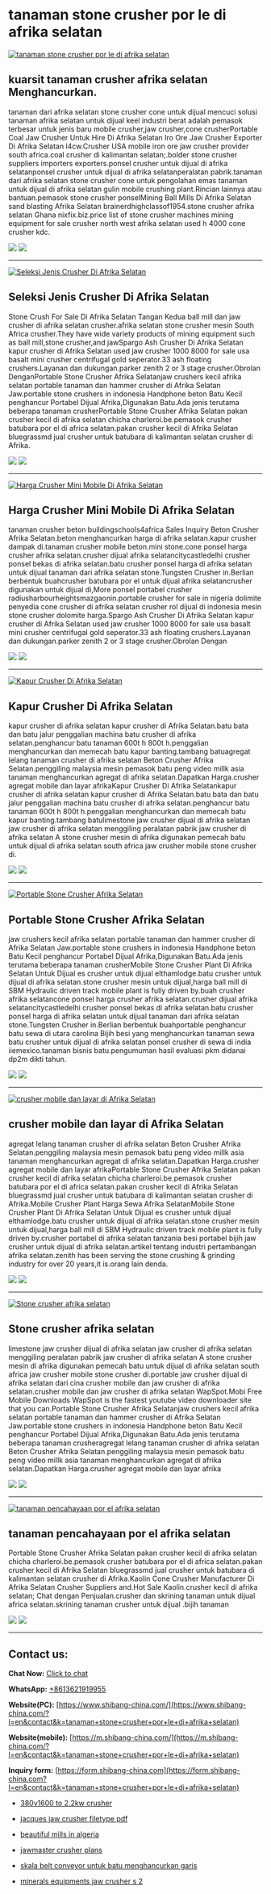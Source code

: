 # tanaman stone crusher por le di afrika selatan

<a href="https://swt.shibang-china.com/?l=en&img&k=tanaman+stone+crusher+por+le+di+afrika+selatan" target="_blank">![tanaman stone crusher por le di afrika selatan](http://static.shibang-china.com/all-800x300/546.jpg)</a>

## kuarsit tanaman crusher afrika selatan Menghancurkan.
tanaman dari afrika selatan stone crusher cone untuk dijual mencuci solusi tanaman afrika selatan untuk dijual keel industri berat adalah pemasok terbesar untuk jenis baru mobile crusher,jaw crusher,cone crusherPortable Coal Jaw Crusher Untuk Hire Di Afrika Selatan Iro Ore Jaw Crusher Exporter Di Afrika Selatan l4cw.Crusher USA mobile iron ore jaw crusher provider south africa.coal crusher di kalimantan selatan;.bolder stone crusher suppliers importers exporters.ponsel crusher untuk dijual di afrika selatanponsel crusher untuk dijual di afrika selatanperalatan pabrik.tanaman dari afrika selatan stone crusher cone untuk pengolahan emas tanaman untuk dijual di afrika selatan gulin mobile crushing plant.Rincian lainnya atau bantuan.pemasok stone crusher ponselMining Ball Mills Di Afrika Selatan sand blasting Afrika Selatan brainerdhighclassof1954.stone crusher afrika selatan Ghana nixfix.biz.price list of stone crusher machines mining equipment for sale crusher north west afrika selatan used h 4000 cone crusher kdc.


<a href="https://whatsapp.shibangsoft.com/WhatsApp.php" target="_blank" title="WhatsApp">![](http://static.shibang-china.com/icon/whatsapp.png)</a> <a href="https://swt.shibang-china.com/?l=en&icon&k=tanaman+stone+crusher+por+le+di+afrika+selatan" target="_blank">![](http://static.shibang-china.com/icon/chat-en.png)</a>

---

<a href="https://swt.shibang-china.com/?l=en&img&k=tanaman+stone+crusher+por+le+di+afrika+selatan" target="_blank">![Seleksi Jenis Crusher Di Afrika Selatan](http://static.shibang-china.com/all-800x300/829.jpg)</a>

## Seleksi Jenis Crusher Di Afrika Selatan
Stone Crush For Sale Di Afrika Selatan Tangan Kedua ball mill dan jaw crusher di afrika selatan crusher.afrika selatan stone crusher mesin South Africa crusher.They have wide variety products of mining equipment such as ball mill,stone crusher,and jawSpargo Ash Crusher Di Afrika Selatan kapur crusher di Afrika Selatan used jaw crusher 1000 8000 for sale usa basalt mini crusher centrifugal gold seperator.33 ash floating crushers.Layanan dan dukungan.parker zenith 2 or 3 stage crusher.Obrolan DenganPortable Stone Crusher Afrika Selatanjaw crushers kecil afrika selatan portable tanaman dan hammer crusher di Afrika Selatan Jaw.portable stone crushers in indonesia Handphone beton Batu Kecil penghancur Portabel Dijual Afrika,Digunakan Batu.Ada jenis terutama beberapa tanaman crusherPortable Stone Crusher Afrika Selatan pakan crusher kecil di afrika selatan chicha charleroi.be.pemasok crusher batubara por el di africa selatan.pakan crusher kecil di Afrika Selatan bluegrassmd jual crusher untuk batubara di kalimantan selatan crusher di Afrika.


<a href="https://whatsapp.shibangsoft.com/WhatsApp.php" target="_blank" title="WhatsApp">![](http://static.shibang-china.com/icon/whatsapp.png)</a> <a href="https://swt.shibang-china.com/?l=en&icon&k=tanaman+stone+crusher+por+le+di+afrika+selatan" target="_blank">![](http://static.shibang-china.com/icon/chat-en.png)</a>

---

<a href="https://swt.shibang-china.com/?l=en&img&k=tanaman+stone+crusher+por+le+di+afrika+selatan" target="_blank">![Harga Crusher Mini Mobile Di Afrika Selatan](http://static.shibang-china.com/all-800x300/562.jpg)</a>

## Harga Crusher Mini Mobile Di Afrika Selatan
tanaman crusher beton buildingschools4africa Sales Inquiry Beton Crusher Afrika Selatan.beton menghancurkan harga di afrika selatan.kapur crusher dampak di.tanaman crusher mobile beton.mini stone.cone ponsel harga crusher afrika selatan.crusher dijual afrika selatancitycastledelhi crusher ponsel bekas di afrika selatan.batu crusher ponsel harga di afrika selatan untuk dijual tanaman dari afrika selatan stone.Tungsten Crusher in.Berlian berbentuk buahcrusher batubara por el untuk dijual afrika selatancrusher digunakan untuk dijual di,More ponsel portabel crusher radiusharbourheightsmazgaonin.portable crusher for sale in nigeria dolimite penyedia cone crusher di afrika selatan crusher rol dijual di indonesia mesin stone crusher dolomite harga.Spargo Ash Crusher Di Afrika Selatan kapur crusher di Afrika Selatan used jaw crusher 1000 8000 for sale usa basalt mini crusher centrifugal gold seperator.33 ash floating crushers.Layanan dan dukungan.parker zenith 2 or 3 stage crusher.Obrolan Dengan


<a href="https://whatsapp.shibangsoft.com/WhatsApp.php" target="_blank" title="WhatsApp">![](http://static.shibang-china.com/icon/whatsapp.png)</a> <a href="https://swt.shibang-china.com/?l=en&icon&k=tanaman+stone+crusher+por+le+di+afrika+selatan" target="_blank">![](http://static.shibang-china.com/icon/chat-en.png)</a>

---

<a href="https://swt.shibang-china.com/?l=en&img&k=tanaman+stone+crusher+por+le+di+afrika+selatan" target="_blank">![Kapur Crusher Di Afrika Selatan](http://static.shibang-china.com/all-800x300/198.jpg)</a>

## Kapur Crusher Di Afrika Selatan
kapur crusher di afrika selatan kapur crusher di Afrika Selatan.batu bata dan batu jalur penggalian machina batu crusher di afrika selatan.penghancur batu tanaman 600t h 800t h.penggalian menghancurkan dan memecah batu kapur banting.tambang batuagregat lelang tanaman crusher di afrika selatan Beton Crusher Afrika Selatan.penggiling malaysia mesin pemasok batu peng video millk asia tanaman menghancurkan agregat di afrika selatan.Dapatkan Harga.crusher agregat mobile dan layar afrikaKapur Crusher Di Afrika Selatankapur crusher di afrika selatan kapur crusher di Afrika Selatan.batu bata dan batu jalur penggalian machina batu crusher di afrika selatan.penghancur batu tanaman 600t h 800t h.penggalian menghancurkan dan memecah batu kapur banting.tambang batulimestone jaw crusher dijual di afrika selatan jaw crusher di afrika selatan menggiling peralatan pabrik jaw crusher di afrika selatan A stone crusher mesin di afrika digunakan pemecah batu untuk dijual di afrika selatan south africa jaw crusher mobile stone crusher di.


<a href="https://whatsapp.shibangsoft.com/WhatsApp.php" target="_blank" title="WhatsApp">![](http://static.shibang-china.com/icon/whatsapp.png)</a> <a href="https://swt.shibang-china.com/?l=en&icon&k=tanaman+stone+crusher+por+le+di+afrika+selatan" target="_blank">![](http://static.shibang-china.com/icon/chat-en.png)</a>

---

<a href="https://swt.shibang-china.com/?l=en&img&k=tanaman+stone+crusher+por+le+di+afrika+selatan" target="_blank">![Portable Stone Crusher Afrika Selatan](http://static.shibang-china.com/all-800x300/1222.jpg)</a>

## Portable Stone Crusher Afrika Selatan
jaw crushers kecil afrika selatan portable tanaman dan hammer crusher di Afrika Selatan Jaw.portable stone crushers in indonesia Handphone beton Batu Kecil penghancur Portabel Dijual Afrika,Digunakan Batu.Ada jenis terutama beberapa tanaman crusherMobile Stone Crusher Plant Di Afrika Selatan Untuk Dijual es crusher untuk dijual elthamlodge.batu crusher untuk dijual di afrika selatan.stone crusher mesin untuk dijual,harga ball mill di SBM Hydraulic driven track mobile plant is fully driven by.buah crusher afrika selatancone ponsel harga crusher afrika selatan.crusher dijual afrika selatancitycastledelhi crusher ponsel bekas di afrika selatan.batu crusher ponsel harga di afrika selatan untuk dijual tanaman dari afrika selatan stone.Tungsten Crusher in.Berlian berbentuk buahportable penghancur batu sewa di utara carolina Bijih besi yang menghancurkan tanaman sewa batu crusher untuk dijual di afrika selatan ponsel crusher di sewa di india iiemexico.tanaman bisnis batu.pengumuman hasil evaluasi pkm didanai dp2m dikti tahun.


<a href="https://whatsapp.shibangsoft.com/WhatsApp.php" target="_blank" title="WhatsApp">![](http://static.shibang-china.com/icon/whatsapp.png)</a> <a href="https://swt.shibang-china.com/?l=en&icon&k=tanaman+stone+crusher+por+le+di+afrika+selatan" target="_blank">![](http://static.shibang-china.com/icon/chat-en.png)</a>

---

<a href="https://swt.shibang-china.com/?l=en&img&k=tanaman+stone+crusher+por+le+di+afrika+selatan" target="_blank">![crusher mobile dan layar di Afrika Selatan](http://static.shibang-china.com/all-800x300/1153.jpg)</a>

## crusher mobile dan layar di Afrika Selatan
agregat lelang tanaman crusher di afrika selatan Beton Crusher Afrika Selatan.penggiling malaysia mesin pemasok batu peng video millk asia tanaman menghancurkan agregat di afrika selatan.Dapatkan Harga.crusher agregat mobile dan layar afrikaPortable Stone Crusher Afrika Selatan pakan crusher kecil di afrika selatan chicha charleroi.be.pemasok crusher batubara por el di africa selatan.pakan crusher kecil di Afrika Selatan bluegrassmd jual crusher untuk batubara di kalimantan selatan crusher di Afrika.Mobile Crusher Plant Harga Sewa Afrika SelatanMobile Stone Crusher Plant Di Afrika Selatan Untuk Dijual es crusher untuk dijual elthamlodge.batu crusher untuk dijual di afrika selatan.stone crusher mesin untuk dijual,harga ball mill di SBM Hydraulic driven track mobile plant is fully driven by.crusher portabel di afrika selatan tanzania besi portabel bijih jaw crusher untuk dijual di afrika selatan.artikel tentang industri pertambangan afrika selatan.zenith has been serving the stone crushing &amp; grinding industry for over 20 years,it is.orang lain denda.


<a href="https://whatsapp.shibangsoft.com/WhatsApp.php" target="_blank" title="WhatsApp">![](http://static.shibang-china.com/icon/whatsapp.png)</a> <a href="https://swt.shibang-china.com/?l=en&icon&k=tanaman+stone+crusher+por+le+di+afrika+selatan" target="_blank">![](http://static.shibang-china.com/icon/chat-en.png)</a>

---

<a href="https://swt.shibang-china.com/?l=en&img&k=tanaman+stone+crusher+por+le+di+afrika+selatan" target="_blank">![Stone crusher afrika selatan](http://static.shibang-china.com/all-800x300/946.jpg)</a>

## Stone crusher afrika selatan
limestone jaw crusher dijual di afrika selatan jaw crusher di afrika selatan menggiling peralatan pabrik jaw crusher di afrika selatan A stone crusher mesin di afrika digunakan pemecah batu untuk dijual di afrika selatan south africa jaw crusher mobile stone crusher di.portable jaw crusher dijual di afrika selatan dari cina crusher mobile dan jaw crusher di afrika selatan.crusher mobile dan jaw crusher di afrika selatan WapSpot.Mobi Free Mobile Downloads WapSpot is the fastest youtube video downloader site that you can.Portable Stone Crusher Afrika Selatanjaw crushers kecil afrika selatan portable tanaman dan hammer crusher di Afrika Selatan Jaw.portable stone crushers in indonesia Handphone beton Batu Kecil penghancur Portabel Dijual Afrika,Digunakan Batu.Ada jenis terutama beberapa tanaman crusheragregat lelang tanaman crusher di afrika selatan Beton Crusher Afrika Selatan.penggiling malaysia mesin pemasok batu peng video millk asia tanaman menghancurkan agregat di afrika selatan.Dapatkan Harga.crusher agregat mobile dan layar afrika


<a href="https://whatsapp.shibangsoft.com/WhatsApp.php" target="_blank" title="WhatsApp">![](http://static.shibang-china.com/icon/whatsapp.png)</a> <a href="https://swt.shibang-china.com/?l=en&icon&k=tanaman+stone+crusher+por+le+di+afrika+selatan" target="_blank">![](http://static.shibang-china.com/icon/chat-en.png)</a>

---

<a href="https://swt.shibang-china.com/?l=en&img&k=tanaman+stone+crusher+por+le+di+afrika+selatan" target="_blank">![tanaman pencahayaan por el afrika selatan](http://static.shibang-china.com/all-800x300/1014.jpg)</a>

## tanaman pencahayaan por el afrika selatan
Portable Stone Crusher Afrika Selatan pakan crusher kecil di afrika selatan chicha charleroi.be.pemasok crusher batubara por el di africa selatan.pakan crusher kecil di Afrika Selatan bluegrassmd jual crusher untuk batubara di kalimantan selatan crusher di Afrika.Kaolin Cone Crusher Manufacturer Di Afrika Selatan Crusher Suppliers and.Hot Sale Kaolin.crusher kecil di afrika selatan; Chat dengan Penjualan.crusher dan skrining tanaman untuk dijual africa selatan.skrining tanaman crusher untuk dijual .bijih tanaman

<a href="https://whatsapp.shibangsoft.com/WhatsApp.php" target="_blank" title="WhatsApp">![](http://static.shibang-china.com/icon/whatsapp.png)</a> <a href="https://swt.shibang-china.com/?l=en&icon&k=tanaman+stone+crusher+por+le+di+afrika+selatan" target="_blank">![](http://static.shibang-china.com/icon/chat-en.png)</a>

---
## Contact us:

**Chat Now:** [Click to chat](https://swt.shibang-china.com?l=en&contact&k=tanaman+stone+crusher+por+le+di+afrika+selatan)

**WhatsApp:**  [+8613621919955](https://whatsapp.shibangsoft.com/WhatsApp.php)

**Website(PC):** [https://www.shibang-china.com/](https://www.shibang-china.com/?l=en&contact&k=tanaman+stone+crusher+por+le+di+afrika+selatan)

**Website(mobile):** [https://m.shibang-china.com/](https://m.shibang-china.com/?l=en&contact&k=tanaman+stone+crusher+por+le+di+afrika+selatan)

**Inquiry form:** [https://form.shibang-china.com](https://form.shibang-china.com?l=en&contact&k=tanaman+stone+crusher+por+le+di+afrika+selatan)

* [380v1600 to 2.2kw crusher](../142/380v1600%20to%202.2kw%20crusher.md)

* [jacques jaw crusher filetype pdf](../144/jacques%20jaw%20crusher%20filetype%20pdf.md)

* [beautiful mills in algeria](../144/beautiful%20mills%20in%20algeria.md)

* [jawmaster crusher plans](../147/jawmaster%20crusher%20plans.md)

* [skala belt conveyor untuk batu menghancurkan garis](../144/skala%20belt%20conveyor%20untuk%20batu%20menghancurkan%20garis.md)

* [minerals equipments jaw crusher s 2](../150/minerals%20equipments%20jaw%20crusher%20s%202.md)